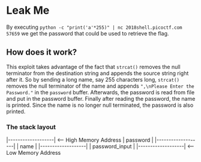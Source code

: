 # Leak Me

By executing `python -c "print('a'*255)" | nc 2018shell.picoctf.com 57659` we get the password that could be used to retrieve the flag.

## How does it work?
This exploit takes advantage of the fact that `strcat()` removes the null terminator from the destination string and appends the source string right after it. So by sending a long name, say 255 characters long, `strcat()` removes the null terminator of the name and appends `",\nPlease Enter the Password."` in the `password` buffer. Afterwards, the password is read from file and put in the password buffer. Finally after reading the password, the name is printed. Since the name is no longer null terminated, the password is also printed.


### The stack layout

|-------------------| <-- High Memory Address
| password          |
|-------------------|
| name              |
|-------------------|
| password_input    |
|-------------------| <-- Low Memory Address
